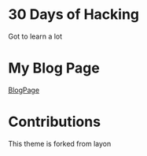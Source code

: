 # 30 Days of Hacking
Got to learn a lot

# My Blog Page
[BlogPage](https://gyan3098.github.io/30DaysOfHackingChallenge/)

# Contributions
This theme is forked from layon
